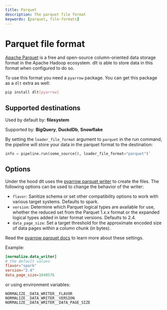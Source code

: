 ```yaml
---
title: Parquet
description: The parquet file format
keywords: [parquet, file-formats]
---
```


# Parquet file format

[Apache Parquet](https://en.wikipedia.org/wiki/Apache_Parquet) is a free and open-source column-oriented data storage format in the Apache Hadoop ecosystem. dlt is able to store data in this format when configured to do so.

To use this format you need a `pyarrow` package. You can get this package as a `dlt` extra as well:
```sh
pip install dlt[pyarrow]
```

## Supported destinations
Used by default by: **filesystem**

Supported by: **BigQuery**, **DuckdDb**, **Snowflake**

By setting the `loader_file_format` argument to `parquet` in the run command, the pipeline will store your data in the parquet format to the destination:

```python
info = pipeline.run(some_source(), loader_file_format="parquet")`
```


## Options

Under the hood dlt uses the [pyarrow parquet writer](https://arrow.apache.org/docs/python/generated/pyarrow.parquet.ParquetWriter.html) to create the files. The following options can be used to change the behavior of the writer:

* `flavor`: Sanitize schema or set other compatibility options to work with various target systems. Defaults to spark.
* `version`: Determine which Parquet logical types are available for use, whether the reduced set from the Parquet 1.x.x format or the expanded logical types added in later format versions. Defaults to 2.4.
* `data_page_size`: Set a target threshold for the approximate encoded size of data pages within a column chunk (in bytes).

Read the [pyarrow parquet docs](https://arrow.apache.org/docs/python/generated/pyarrow.parquet.ParquetWriter.html) to learn more about these settings.

Example:
```toml
[normalize.data_writer]
# the default values
flavor="spark"
version="2.4"
data_page_size=1048576
```
or using environment variables:
```
NORMALIZE__DATA_WRITER__FLAVOR
NORMALIZE__DATA_WRITER__VERSION
NORMALIZE__DATA_WRITER__DATA_PAGE_SIZE
```